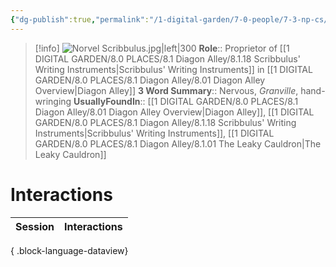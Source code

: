 ```yaml
---
{"dg-publish":true,"permalink":"/1-digital-garden/7-0-people/7-3-np-cs/norvel-scribbulus/","tags":["#person","#diagon-alley","diagon-alley-resident","#shopkeeper"]}
---
```


>[!info] 
>![Norvel Scribbulus.jpg|left|300](/img/user/1%20DIGITAL%20GARDEN/7.0%20PEOPLE/7.3%20NPCs/Headshots/Norvel%20Scribbulus.jpg)
>**Role**:: Proprietor of [[1 DIGITAL GARDEN/8.0 PLACES/8.1 Diagon Alley/8.1.18 Scribbulus' Writing Instruments\|Scribbulus' Writing Instruments]] in [[1 DIGITAL GARDEN/8.0 PLACES/8.1 Diagon Alley/8.01 Diagon Alley Overview\|Diagon Alley]]
>**3 Word Summary**:: Nervous, *Granville*, hand-wringing
>**UsuallyFoundIn**:: [[1 DIGITAL GARDEN/8.0 PLACES/8.1 Diagon Alley/8.01 Diagon Alley Overview\|Diagon Alley]], [[1 DIGITAL GARDEN/8.0 PLACES/8.1 Diagon Alley/8.1.18 Scribbulus' Writing Instruments\|Scribbulus' Writing Instruments]], [[1 DIGITAL GARDEN/8.0 PLACES/8.1 Diagon Alley/8.1.01 The Leaky Cauldron\|The Leaky Cauldron]]

# Interactions

| Session | Interactions |
| ------- | ------------ |

{ .block-language-dataview}
